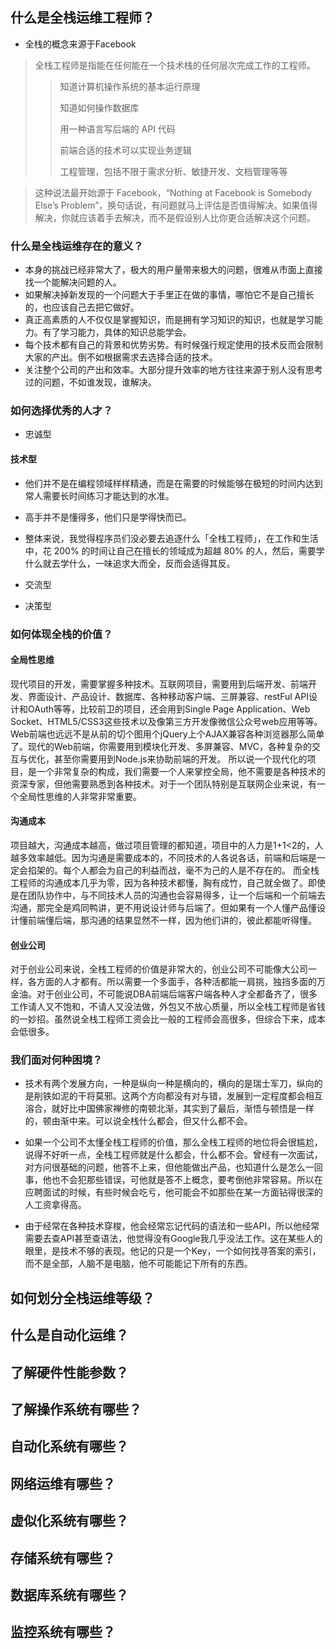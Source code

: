 ## 什么是全栈运维工程师？

* 全栈的概念来源于Facebook
> 全栈工程师是指能在任何能在一个技术栈的任何层次完成工作的工程师。
>> 知道计算机操作系统的基本运行原理
>> 
>> 知道如何操作数据库
>> 
>> 用一种语言写后端的 API 代码
>> 
>> 前端合适的技术可以实现业务逻辑
>> 
>> 工程管理，包括不限于需求分析、敏捷开发、文档管理等等

> 这种说法最开始源于 Facebook，“Nothing at Facebook is Somebody Else’s Problem”，换句话说，有问题就马上评估是否值得解决。如果值得解决，你就应该着手去解决，而不是假设别人比你更合适解决这个问题。

### 什么是全栈运维存在的意义？
* 本身的挑战已经非常大了，极大的用户量带来极大的问题，很难从市面上直接找一个能解决问题的人。
* 如果解决掉新发现的一个问题大于手里正在做的事情，哪怕它不是自己擅长的，也应该自己去把它做好。
* 真正高素质的人不仅仅是掌握知识，而是拥有学习知识的知识，也就是学习能力。有了学习能力，具体的知识总能学会。
* 每个技术都有自己的背景和优势劣势。有时候强行规定使用的技术反而会限制大家的产出。倒不如根据需求去选择合适的技术。
* 关注整个公司的产出和效率。大部分提升效率的地方往往来源于别人没有思考过的问题，不如谁发现，谁解决。

### 如何选择优秀的人才？
* 忠诚型
#### 技术型
* 他们并不是在编程领域样样精通，而是在需要的时候能够在极短的时间内达到常人需要长时间练习才能达到的水准。 
* 高手并不是懂得多，他们只是学得快而已。 
* 整体来说，我觉得程序员们没必要去追逐什么「全栈工程师」，在工作和生活中，花 200% 的时间让自己在擅长的领域成为超越 80% 的人，然后，需要学什么就去学什么，一味追求大而全，反而会适得其反。

* 交流型
* 决策型

### 如何体现全栈的价值？

#### 全局性思维
现代项目的开发，需要掌握多种技术。互联网项目，需要用到后端开发、前端开发、界面设计、产品设计、数据库、各种移动客户端、三屏兼容、restFul API设计和OAuth等等，比较前卫的项目，还会用到Single Page Application、Web Socket、HTML5/CSS3这些技术以及像第三方开发像微信公众号web应用等等。
Web前端也远远不是从前的切个图用个jQuery上个AJAX兼容各种浏览器那么简单了。现代的Web前端，你需要用到模块化开发、多屏兼容、MVC，各种复杂的交互与优化，甚至你需要用到Node.js来协助前端的开发。
所以说一个现代化的项目，是一个非常复杂的构成，我们需要一个人来掌控全局，他不需要是各种技术的资深专家，但他需要熟悉到各种技术。对于一个团队特别是互联网企业来说，有一个全局性思维的人非常非常重要。 

#### 沟通成本
项目越大，沟通成本越高，做过项目管理的都知道，项目中的人力是1+1<2的，人越多效率越低。因为沟通是需要成本的，不同技术的人各说各话，前端和后端是一定会掐架的。每个人都会为自己的利益而战，毫不为己的人是不存在的。
而全栈工程师的沟通成本几乎为零，因为各种技术都懂，胸有成竹，自己就全做了。即使是在团队协作中，与不同技术人员的沟通也会容易得多，让一个后端和一个前端去沟通，那完全是鸡同鸭讲，更不用说设计师与后端了。但如果有一个人懂产品懂设计懂前端懂后端，那沟通的结果显然不一样，因为他们讲的，彼此都能听得懂。

#### 创业公司
对于创业公司来说，全栈工程师的价值是非常大的，创业公司不可能像大公司一样，各方面的人才都有。所以需要一个多面手，各种活都能一肩挑，独挡多面的万金油。对于创业公司，不可能说DBA前端后端客户端各种人才全都备齐了，很多工作请人又不饱和，不请人又没法做，外包又不放心质量，所以全栈工程师是省钱的一妙招。虽然说全栈工程师工资会比一般的工程师会高很多，但综合下来，成本会低很多。

### 我们面对何种困境？
* 技术有两个发展方向，一种是纵向一种是横向的，横向的是瑞士军刀，纵向的是削铁如泥的干将莫邪。这两个方向都没有对与错，发展到一定程度都会相互溶合，就好比中国佛家禅修的南顿北渐，其实到了最后，渐悟与顿悟是一样的，顿由渐中来。可以说全栈什么都会，但又什么都不会。

* 如果一个公司不太懂全栈工程师的价值，那么全栈工程师的地位将会很尴尬，说得不好听一点，全栈工程师就是什么都会，什么都不会。曾经有一次面试，对方问很基础的问题，他答不上来，但他能做出产品，也知道什么是怎么一回事，他也不会犯那些错误，可他就是答不上概念，要考倒他非常容易。所以在应聘面试的时候，有些时候会吃亏，他可能会不如那些在某一方面钻得很深的人工资拿得高。

* 由于经常在各种技术穿梭，他会经常忘记代码的语法和一些API，所以他经常需要去查API甚至查语法，他觉得没有Google我几乎没法工作。这在某些人的眼里，是技术不够的表现。他记的只是一个Key，一个如何找寻答案的索引，而不是全部，人脑不是电脑，他不可能能记下所有的东西。

## 如何划分全栈运维等级？

## 什么是自动化运维？

## 了解硬件性能参数？

## 了解操作系统有哪些？

## 自动化系统有哪些？

## 网络运维有哪些？

## 虚似化系统有哪些？

## 存储系统有哪些？

## 数据库系统有哪些？

## 监控系统有哪些？

